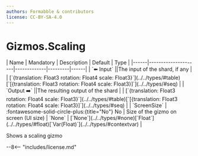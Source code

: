 ```yaml
---
authors: Formabble & contributors
license: CC-BY-SA-4.0
---
```



# Gizmos.Scaling

<div class="sh-parameters" markdown="1">
| Name | Mandatory | Description | Default | Type |
|------|---------------------|-------------|---------|------|
| `⬅️ Input` ||The input of the shard, if any | | [`{translation: Float3 rotation: Float4 scale: Float3}`](../../types/#table)[`[{translation: Float3 rotation: Float4 scale: Float3}]`](../../types/#seq) |
| `Output ➡️` ||The resulting output of the shard | | [`{translation: Float3 rotation: Float4 scale: Float3}`](../../types/#table)[`[{translation: Float3 rotation: Float4 scale: Float3}]`](../../types/#seq) |
| `ScreenSize` | :fontawesome-solid-circle-plus:{title="No"} No  | Size of the gizmo on screen (UI size) | `None` | [`None`](../../types/#none)[`Float`](../../types/#float)[`Var(Float)`](../../types/#contextvar) |

</div>

Shows a scaling gizmo

--8<-- "includes/license.md"

